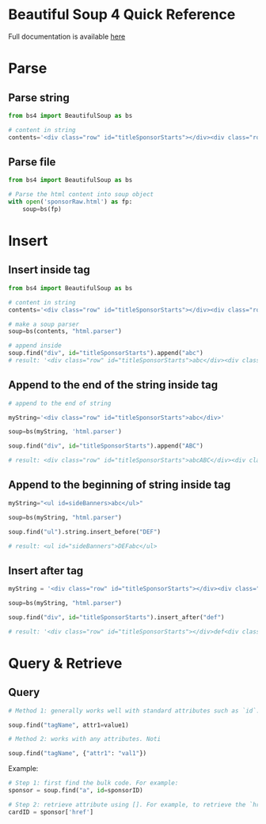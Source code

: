 # Beautiful Soup 4 Quick Reference

Full documentation is available [here](https://www.crummy.com/software/BeautifulSoup/bs4/doc/)

# Parse 

## Parse string

```python
from bs4 import BeautifulSoup as bs

# content in string
contents='<div class="row" id="titleSponsorStarts"></div><div class="row"></div>'

```

## Parse file

```python
from bs4 import BeautifulSoup as bs

# Parse the html content into soup object
with open('sponsorRaw.html') as fp:
    soup=bs(fp)

```

# Insert

## Insert inside tag

```python
from bs4 import BeautifulSoup as bs

# content in string
contents='<div class="row" id="titleSponsorStarts"></div><div class="row"></div>'

# make a soup parser
soup=bs(contents, "html.parser")

# append inside
soup.find("div", id="titleSponsorStarts").append("abc")
# result: '<div class="row" id="titleSponsorStarts">abc</div><div class="row"></div>'
```


## Append to the end of the string inside tag

```python
# append to the end of string

myString='<div class="row" id="titleSponsorStarts">abc</div>'

soup=bs(myString, 'html.parser')

soup.find("div", id="titleSponsorStarts").append("ABC")

# result: <div class="row" id="titleSponsorStarts">abcABC</div><div class="row"></div>
```


## Append to the beginning of string inside tag

```python
myString="<ul id=sideBanners>abc</ul>"

soup=bs(myString, "html.parser")

soup.find("ul").string.insert_before("DEF")

# result: <ul id="sideBanners">DEFabc</ul>
```

## Insert after tag

```python
myString = '<div class="row" id="titleSponsorStarts"></div><div class="row"></div>'

soup=bs(myString, "html.parser")

soup.find("div", id="titleSponsorStarts").insert_after("def")

# result: '<div class="row" id="titleSponsorStarts"></div>def<div class="row"></div>'

```

# Query & Retrieve

## Query

```python
# Method 1: generally works well with standard attributes such as `id`. Might not work with other attributes such as `class`

soup.find("tagName", attr1=value1)

# Method 2: works with any attributes. Noti

soup.find("tagName", {"attr1": "val1"})
```

Example: 

```python
# Step 1: first find the bulk code. For example: 
sponsor = soup.find("a", id=sponsorID)

# Step 2: retrieve attribute using []. For example, to retrieve the `href` attribute of anchor tag above: 
cardID = sponsor['href']
```

